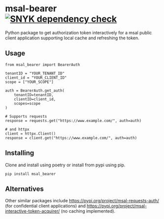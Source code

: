 # msal-bearer [![SNYK dependency check](https://github.com/equinor/msal-bearer/actions/workflows/snyk.yml/badge.svg)](https://github.com/equinor/msal-bearer/actions/workflows/snyk.yml)
Python package to get authorization token interactively for a msal public client application supporting local cache and refreshing the token.

## Usage


````
from msal_bearer import BearerAuth

tenantID = "YOUR_TENANT_ID"
client_id = "YOUR_CLIENT_ID"
scope = ["YOUR_SCOPE"]

auth = BearerAuth.get_auth(
    tenantID=tenantID,
    clientID=client_id,
    scopes=scope
)

# Supports requests
response = requests.get("https://www.example.com/", auth=auth)

# and httpx
client = httpx.Client()
response = client.get("https://www.example.com/", auth=auth)

````


## Installing
Clone and install using poetry or install from pypi using pip. 

````
pip install msal_bearer
````


## Alternatives
Other similar packages include https://pypi.org/project/msal-requests-auth/ (for confidential client applications) and https://pypi.org/project/msal-interactive-token-acquirer/ (no caching implemented).

